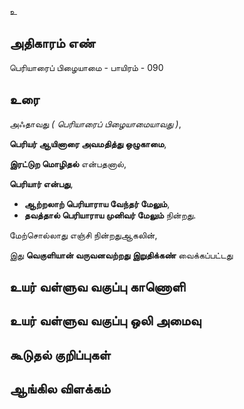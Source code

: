 உ


## அதிகாரம் எண்

பெரியாரைப் பிழையாமை - பாயிரம் - 090	
## உரை

அஃதாவது _( பெரியாரைப் பிழையாமையாவது )_,  

**பெரியர் ஆயினாரை அவமதித்து ஒழுகாமை**,  

**இரட்டுற மொழிதல்** என்பதனால், 

**பெரியார் என்பது**,  
* **ஆற்றலாற் பெரியாராய வேந்தர் மேலும்**,  
* **தவத்தால் பெரியாராய முனிவர் மேலும்** நின்றது.  

மேற்சொல்லாது எஞ்சி நின்றதுஆகலின்,  

இது **வெகுளியான் வருவனவற்றது இறுதிக்கண்** வைக்கப்பட்டது


## உயர் வள்ளுவ வகுப்பு காணொளி


## உயர் வள்ளுவ வகுப்பு ஒலி அமைவு 


## கூடுதல் குறிப்புகள்


## ஆங்கில விளக்கம்

